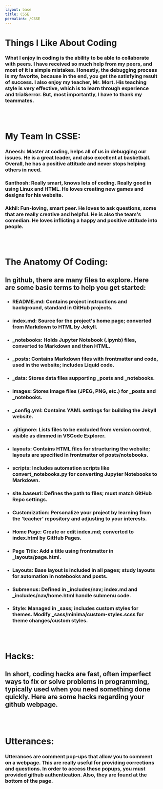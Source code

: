 ```yaml
---
layout: base
title: CSSE
permalink: /CSSE
---
```


# Things I Like About Coding
### What I enjoy in coding is the ability to be able to collaborate with peers. I have received so much help from my peers, and most of it is simple mistakes. Honestly, the debugging process is my favorite, because in the end, you get the satisfying result of success. I also enjoy my teacher, Mr. Mort. His teaching style is very effective, which is to learn through experience and trial&error. But, most importantly, I have to thank my teammates. 

<br></br>

# My Team In CSSE:
### Aneesh: Master at coding, helps all of us in debugging our issues. He is a great leader, and also excellent at basketball. Overall, he has a positive attitude and never stops helping others in need. 
### Santhosh: Really smart, knows lots of coding. Really good in using Linux and HTML. He loves creating new games and designs for his website. 
### Akhil: Fun-loving, smart peer. He loves to ask questions, some that are really creative and helpful. He is also the team's comedian. He loves inflicting a happy and positive attitude into people. 

<br></br>

# The Anatomy Of Coding:
## In github, there are many files to explore. Here are some basic terms to help you get started:
- ### README.md: Contains project instructions and background, standard in GitHub projects.
- ### index.md: Source for the project's home page; converted from Markdown to HTML by Jekyll.
- ### _notebooks: Holds Jupyter Notebook (.ipynb) files, converted to Markdown and then HTML.
- ### _posts: Contains Markdown files with frontmatter and code, used in the website; includes Liquid code.
- ### _data: Stores data files supporting _posts and _notebooks.
- ### images: Stores image files (JPEG, PNG, etc.) for _posts and _notebooks.
- ### _config.yml: Contains YAML settings for building the Jekyll website.
- ### .gitignore: Lists files to be excluded from version control, visible as dimmed in VSCode Explorer.
- ### layouts: Contains HTML files for structuring the website; layouts are specified in frontmatter of posts/notebooks.
- ### scripts: Includes automation scripts like convert_notebooks.py for converting Jupyter Notebooks to Markdown.
- ### site.baseurl: Defines the path to files; must match GitHub Repo settings.
- ### Customization: Personalize your project by learning from the 'teacher' repository and adjusting to your interests.
- ### Home Page: Create or edit index.md; converted to index.html by GitHub Pages.
- ### Page Title: Add a title using frontmatter in _layouts/page.html.
- ### Layouts: Base layout is included in all pages; study layouts for automation in notebooks and posts.
- ### Submenus: Defined in _includes/nav; index.md and _includes/nav/home.html handle submenu code.
- ### Style: Managed in _sass; includes custom styles for themes. Modify _sass/minima/custom-styles.scss for theme     changes/custom styles.

<br></br>

# Hacks: 
## In short, coding hacks are fast, often imperfect ways to fix or solve problems in programming, typically used when you need something done quickly. Here are some hacks regarding your github webpage. 

<br></br>

# Utterances:
### Utterances are comment pop-ups that allow you to comment on a webpage. This are really useful for providing corrections and questions. In order to access these popups, you must provided github authentication. Also, they are found at the bottom of the page. 


<!-- from https://github.com/utterance/utterances -->
<script src="https://utteranc.es/client.js"
        repo="{{ site.github_username }}/{{ site.github_repo | default: site.baseurl | remove: "/" }}"
        issue-term="title"
        label="blogpost-comment"
        theme="github-light"
        crossorigin="anonymous"
        async>
</script>



